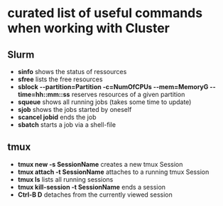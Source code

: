 # curated list of useful commands when working with Cluster

## Slurm 

* **sinfo** shows the status of ressources
* **sfree** lists the free resources
* **sblock --partition=Partition -c=NumOfCPUs --mem=MemoryG --time=hh::mm::ss** reserves resources of a given partition
* **squeue** shows all running jobs (takes some time to update)
* **sjob** shows the jobs started by oneself
* **scancel jobid** ends the job
* **sbatch** starts a job via a shell-file

## tmux
* **tmux new -s SessionName** creates a new tmux Session
* **tmux attach -t SessionName** attaches to a running tmux Session
* **tmux ls** lists all running sessions
* **tmux kill-session -t SessionName** ends a session
* **Ctrl-B D** detaches from the currently viewed session
